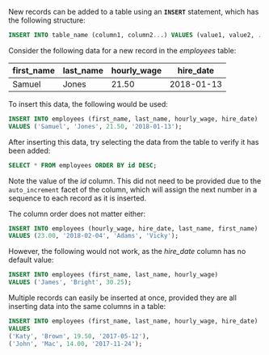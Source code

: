 New records can be added to a table using an **`INSERT`** statement, which has the following structure:

```sql
INSERT INTO table_name (column1, column2...) VALUES (value1, value2, ...);
```

Consider the following data for a new record in the _employees_ table:

| first_name | last_name | hourly_wage | hire_date  |
| ---------- | --------- | ----------- | ---------- |
| Samuel     | Jones     | 21.50       | 2018-01-13 |

To insert this data, the following would be used:

```sql
INSERT INTO employees (first_name, last_name, hourly_wage, hire_date)
VALUES ('Samuel', 'Jones', 21.50, '2018-01-13');
```

After inserting this data, try selecting the data from the table to verify it has been added:

```sql
SELECT * FROM employees ORDER BY id DESC;
```

Note the value of the _id_ column. This did not need to be provided due to the `auto_increment` facet of the column, which will assign the next number in a sequence to each record as it is inserted.

The column order does not matter either:

```sql
INSERT INTO employees (hourly_wage, hire_date, last_name, first_name)
VALUES (23.00, '2018-02-04', 'Adams', 'Vicky');
```

However, the following would not work, as the _hire_date_ column has no default value:

```sql
INSERT INTO employees (first_name, last_name, hourly_wage)
VALUES ('James', 'Bright', 30.25);
```

Multiple records can easily be inserted at once, provided they are all inserting data into the same columns in a table:

```sql
INSERT INTO employees (first_name, last_name, hourly_wage, hire_date)
VALUES
('Katy', 'Brown', 19.50, '2017-05-12'),
('John', 'Mac', 14.00, '2017-11-24');
```


